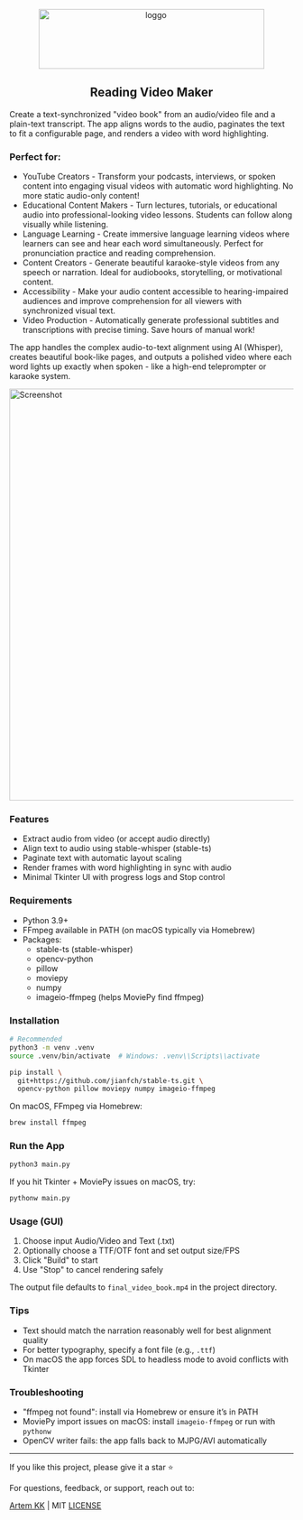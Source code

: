 <p align="center">
  <img width="400" height="106" alt="loggo" src="https://github.com/user-attachments/assets/a8939a4a-3a1c-43f3-a78e-1c95cd7b3ed5" />
</p>

<h2 align="center">Reading Video Maker</h2>


Create a text-synchronized "video book" from an audio/video file and a plain-text transcript. The app aligns words to the audio, paginates the text to fit a configurable page, and renders a video with word highlighting.

### Perfect for:

- YouTube Creators - Transform your podcasts, interviews, or spoken content into engaging visual videos with automatic word highlighting. No more static audio-only content!
- Educational Content Makers - Turn lectures, tutorials, or educational audio into professional-looking video lessons. Students can follow along visually while listening.
- Language Learning - Create immersive language learning videos where learners can see and hear each word simultaneously. Perfect for pronunciation practice and reading comprehension.
- Content Creators - Generate beautiful karaoke-style videos from any speech or narration. Ideal for audiobooks, storytelling, or motivational content.
- Accessibility - Make your audio content accessible to hearing-impaired audiences and improve comprehension for all viewers with synchronized visual text.
- Video Production - Automatically generate professional subtitles and transcriptions with precise timing. Save hours of manual work!

The app handles the complex audio-to-text alignment using AI (Whisper), creates beautiful book-like pages, and outputs a polished video where each word lights up exactly when spoken - like a high-end teleprompter or karaoke system.

<img width="902" height="730" alt="Screenshot" src="https://github.com/user-attachments/assets/469dc896-5097-4969-85db-dc6489fd08ec" />


### Features
- Extract audio from video (or accept audio directly)
- Align text to audio using stable-whisper (stable-ts)
- Paginate text with automatic layout scaling
- Render frames with word highlighting in sync with audio
- Minimal Tkinter UI with progress logs and Stop control

### Requirements
- Python 3.9+
- FFmpeg available in PATH (on macOS typically via Homebrew)
- Packages:
  - stable-ts (stable-whisper)
  - opencv-python
  - pillow
  - moviepy
  - numpy
  - imageio-ffmpeg (helps MoviePy find ffmpeg)

### Installation
```bash
# Recommended
python3 -m venv .venv
source .venv/bin/activate  # Windows: .venv\\Scripts\\activate

pip install \
  git+https://github.com/jianfch/stable-ts.git \
  opencv-python pillow moviepy numpy imageio-ffmpeg
```

On macOS, FFmpeg via Homebrew:
```bash
brew install ffmpeg
```

### Run the App
```bash
python3 main.py
```
If you hit Tkinter + MoviePy issues on macOS, try:
```bash
pythonw main.py
```

### Usage (GUI)
1. Choose input Audio/Video and Text (.txt)
2. Optionally choose a TTF/OTF font and set output size/FPS
3. Click "Build" to start
4. Use "Stop" to cancel rendering safely

The output file defaults to `final_video_book.mp4` in the project directory.

### Tips
- Text should match the narration reasonably well for best alignment quality
- For better typography, specify a font file (e.g., `.ttf`)
- On macOS the app forces SDL to headless mode to avoid conflicts with Tkinter

### Troubleshooting
- "ffmpeg not found": install via Homebrew or ensure it’s in PATH
- MoviePy import issues on macOS: install `imageio-ffmpeg` or run with `pythonw`
- OpenCV writer fails: the app falls back to MJPG/AVI automatically


---

If you like this project, please give it a star ⭐

For questions, feedback, or support, reach out to:

[Artem KK](https://www.linkedin.com/in/kazkozdev/) | MIT [LICENSE](LICENSE) 
